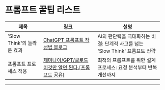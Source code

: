 # 프롬프트 꿀팁 리스트

| 제목                        | 링크                                                                 | 설명                                                         |
|---------------------------|--------------------------------------------------------------------|------------------------------------------------------------|
| 'Slow Think'의 놀라운 효과   | [ChatGPT 프롬프트 작성법 블로그](https://m.blog.naver.com/survivalai777/223882563529) | AI의 판단력을 극대화하는 비결: 단계적 사고를 넘는 'Slow Think' 프롬프트 전략 |
| 프롬프트 프로세스 적용        | [제미나이/GPT/클로드 이것만 알면 된다.[프롬프트 공유]](https://www.youtube.com/watch?v=CMPlwj4h9ls) | 최적의 프롬프트를 위한 설계 프로세스: 요청 분석부터 반복 개선까지           |

---